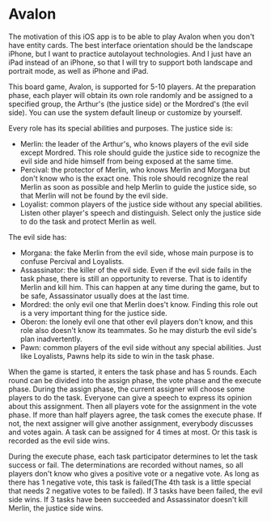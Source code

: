 Avalon
======

The motivation of this iOS app is to be able to play Avalon when you don't have entity cards. The best interface orientation should be the landscape iPhone, but I want to practice autolayout technologies. And I just have an iPad instead of an iPhone, so that I will try to support both landscape and portrait mode, as well as iPhone and iPad.

This board game, Avalon, is supported for 5-10 players. At the preparation phase, each player will obtain its own role randomly and be assigned to a specified group, the Arthur's (the justice side) or the Mordred's (the evil side). You can use the system default lineup or customize by yourself.

Every role has its special abilities and purposes. The justice side is:

* Merlin: the leader of the Arthur's, who knows players of the evil side except Mordred. This role should guide the justice side to recognize the evil side and hide himself from being exposed at the same time.
* Percival: the protector of Merlin, who knows Merlin and Morgana but don't know who is the exact one. This role should recognize the real Merlin as soon as possible and help Merlin to guide the justice side, so that Merlin will not be found by the evil side.
* Loyalist: common players of the justice side without any special abilities. Listen other player's speech and distinguish. Select only the justice side to do the task and protect Merlin as well.

The evil side has:

* Morgana: the fake Merlin from the evil side, whose main purpose is to confuse Percival and Loyalists.
* Assassinator: the killer of the evil side. Even if the evil side fails in the task phase, there is still an opportunity to reverse. That is to identify Merlin and kill him. This can happen at any time during the game, but to be safe, Assassinator usually does at the last time.
* Mordred: the only evil one that Merlin does't know. Finding this role out is a very important thing for the justice side.
* Oberon: the lonely evil one that other evil players don't know, and this role also doesn't know its teammates. So he may disturb the evil side's plan inadvertently.
* Pawn: common players of the evil side without any special abilities. Just like Loyalists, Pawns help its side to win in the task phase.

When the game is started, it enters the task phase and has 5 rounds. Each round can be divided into the assign phase, the vote phase and the execute phase. During the assign phase, the current assigner will choose some players to do the task. Everyone can give a speech to express its opinion about this assignment. Then all players vote for the assignment in the vote phase. If more than half players agree, the task comes the execute phase. If not, the next assigner will give another assignment, everybody discusses and votes again. A task can be assigned for 4 times at most. Or this task is recorded as the evil side wins.

During the execute phase, each task participator determines to let the task success or fail. The determinations are recorded without names, so all players don't know who gives a positive vote or a negative vote. As long as there has 1 negative vote, this task is failed(The 4th task is a little special that needs 2 negative votes to be failed). If 3 tasks have been failed, the evil side wins. If 3 tasks have been succeeded and Assassinator doesn't kill Merlin, the justice side wins.